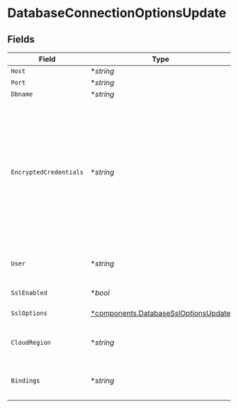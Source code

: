 # DatabaseConnectionOptionsUpdate


## Fields

| Field                                                                                                                                                                                                                                                                                                                                                                                                       | Type                                                                                                                                                                                                                                                                                                                                                                                                        | Required                                                                                                                                                                                                                                                                                                                                                                                                    | Description                                                                                                                                                                                                                                                                                                                                                                                                 |
| ----------------------------------------------------------------------------------------------------------------------------------------------------------------------------------------------------------------------------------------------------------------------------------------------------------------------------------------------------------------------------------------------------------- | ----------------------------------------------------------------------------------------------------------------------------------------------------------------------------------------------------------------------------------------------------------------------------------------------------------------------------------------------------------------------------------------------------------- | ----------------------------------------------------------------------------------------------------------------------------------------------------------------------------------------------------------------------------------------------------------------------------------------------------------------------------------------------------------------------------------------------------------- | ----------------------------------------------------------------------------------------------------------------------------------------------------------------------------------------------------------------------------------------------------------------------------------------------------------------------------------------------------------------------------------------------------------- |
| `Host`                                                                                                                                                                                                                                                                                                                                                                                                      | **string*                                                                                                                                                                                                                                                                                                                                                                                                   | :heavy_minus_sign:                                                                                                                                                                                                                                                                                                                                                                                          | Database server host                                                                                                                                                                                                                                                                                                                                                                                        |
| `Port`                                                                                                                                                                                                                                                                                                                                                                                                      | **string*                                                                                                                                                                                                                                                                                                                                                                                                   | :heavy_minus_sign:                                                                                                                                                                                                                                                                                                                                                                                          | Database server port                                                                                                                                                                                                                                                                                                                                                                                        |
| `Dbname`                                                                                                                                                                                                                                                                                                                                                                                                    | **string*                                                                                                                                                                                                                                                                                                                                                                                                   | :heavy_minus_sign:                                                                                                                                                                                                                                                                                                                                                                                          | Database schema name                                                                                                                                                                                                                                                                                                                                                                                        |
| `EncryptedCredentials`                                                                                                                                                                                                                                                                                                                                                                                      | **string*                                                                                                                                                                                                                                                                                                                                                                                                   | :heavy_minus_sign:                                                                                                                                                                                                                                                                                                                                                                                          | Encrypted credentials for connecting to the database server when using basic authentication (username, password)<br/>can be generated using this command:<br/>./dbo-headless-installer -swoparams=<SwoParamasJsonFile> --encrypt-creds --user=<USERNAME> --password=<PASSWORD><br/>Use the dbo-headless-installer binary located at:<br/>https://agent-binaries.cloud.solarwinds.com/?prefix=dbo-headless-installer/latest/ |
| `User`                                                                                                                                                                                                                                                                                                                                                                                                      | **string*                                                                                                                                                                                                                                                                                                                                                                                                   | :heavy_minus_sign:                                                                                                                                                                                                                                                                                                                                                                                          | Username for connecting to database server needed only for auth methods other than basic auth                                                                                                                                                                                                                                                                                                               |
| `SslEnabled`                                                                                                                                                                                                                                                                                                                                                                                                | **bool*                                                                                                                                                                                                                                                                                                                                                                                                     | :heavy_minus_sign:                                                                                                                                                                                                                                                                                                                                                                                          | Enable ssl when agent connects to database server                                                                                                                                                                                                                                                                                                                                                           |
| `SslOptions`                                                                                                                                                                                                                                                                                                                                                                                                | [*components.DatabaseSslOptionsUpdate](../../models/components/databasessloptionsupdate.md)                                                                                                                                                                                                                                                                                                                 | :heavy_minus_sign:                                                                                                                                                                                                                                                                                                                                                                                          | SSL connection options, when sslEnabled is true                                                                                                                                                                                                                                                                                                                                                             |
| `CloudRegion`                                                                                                                                                                                                                                                                                                                                                                                               | **string*                                                                                                                                                                                                                                                                                                                                                                                                   | :heavy_minus_sign:                                                                                                                                                                                                                                                                                                                                                                                          | Cloud region in case of database managed by cloud provider, required for IAM authentication                                                                                                                                                                                                                                                                                                                 |
| `Bindings`                                                                                                                                                                                                                                                                                                                                                                                                  | **string*                                                                                                                                                                                                                                                                                                                                                                                                   | :heavy_minus_sign:                                                                                                                                                                                                                                                                                                                                                                                          | binding for packet sniffing for sniffer captureMethod (on-host), example: 0.0.0.0:6379,[::]:6379                                                                                                                                                                                                                                                                                                            |